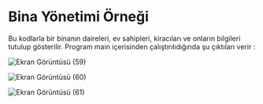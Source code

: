 # Bina Yönetimi Örneği 
Bu kodlarla bir binanın daireleri, ev sahipleri, kiracıları ve onların bilgileri tutulup gösterilir.
Program main içerisinden çalıştırılıdığında şu çıktıları verir : 

![Ekran Görüntüsü (59)](https://github.com/esmanurgokkaya/Bina-Yonetimi/assets/114703355/12eea47b-8a9d-4ab0-9c97-a2051762297e)

![Ekran Görüntüsü (60)](https://github.com/esmanurgokkaya/Bina-Yonetimi/assets/114703355/7564167e-40fd-438c-89b4-413a5bd562bb)

![Ekran Görüntüsü (61)](https://github.com/esmanurgokkaya/Bina-Yonetimi/assets/114703355/c3a0deed-34d7-4310-8a00-1132c026971f)


